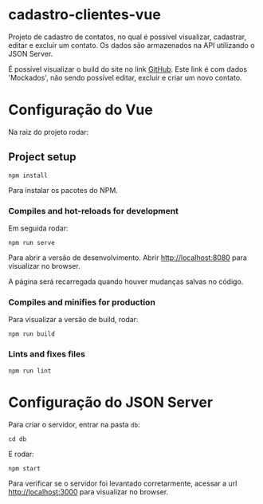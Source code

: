 # cadastro-clientes-vue

Projeto de cadastro de contatos, no qual é possível visualizar, cadastrar, editar e excluir um contato. Os dados são armazenados na API utilizando o JSON Server.

É possível visualizar o build do site no link [GitHub](https://samuel-silva.github.io/cadastro-contatos-vue-build/). Este link é com dados 'Mockados', não sendo possível editar, excluir e criar um novo contato.

# Configuração do Vue

Na raiz do projeto rodar:
## Project setup
```
npm install
```
Para instalar os pacotes do NPM.

### Compiles and hot-reloads for development
Em seguida rodar:
```
npm run serve
```

Para abrir a versão de desenvolvimento.
Abrir [http://localhost:8080](http://localhost:8080) para visualizar no browser.

A página será recarregada quando houver mudanças salvas no código.

### Compiles and minifies for production
Para visualizar a versão de build, rodar:
```
npm run build
```

### Lints and fixes files
```
npm run lint
```

# Configuração do JSON Server
Para criar o servidor, entrar na pasta `db`:
```
cd db
```
E rodar:
```
npm start
```
Para verificar se o servidor foi levantado corretarmente, acessar a url [http://localhost:3000](http://localhost:3000) para visualizar no browser.